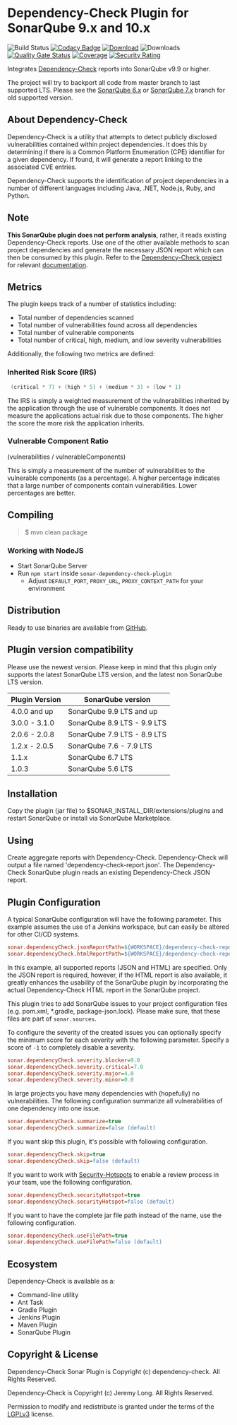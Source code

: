 # Dependency-Check Plugin for SonarQube 9.x and 10.x

![Build Status](https://github.com/dependency-check/dependency-check-sonar-plugin/workflows/build/badge.svg?branch=master)
[![Codacy Badge](https://app.codacy.com/project/badge/Grade/e9cebd3112ec4252804bba68a5b44071)](https://www.codacy.com/gh/dependency-check/dependency-check-sonar-plugin/dashboard?utm_source=github.com&amp;utm_medium=referral&amp;utm_content=dependency-check/dependency-check-sonar-plugin&amp;utm_campaign=Badge_Grade)
[![Download](https://img.shields.io/github/v/release/dependency-check/dependency-check-sonar-plugin)](https://github.com/dependency-check/dependency-check-sonar-plugin/releases/latest)
![Downloads](https://img.shields.io/github/downloads/dependency-check/dependency-check-sonar-plugin/total)
[![Quality Gate Status](https://sonarcloud.io/api/project_badges/measure?project=dependency-check_dependency-check-sonar-plugin&metric=alert_status)](https://sonarcloud.io/dashboard?id=dependency-check_dependency-check-sonar-plugin)
[![Coverage](https://sonarcloud.io/api/project_badges/measure?project=dependency-check_dependency-check-sonar-plugin&metric=coverage)](https://sonarcloud.io/dashboard?id=dependency-check_dependency-check-sonar-plugin)
[![Security Rating](https://sonarcloud.io/api/project_badges/measure?project=dependency-check_dependency-check-sonar-plugin&metric=security_rating)](https://sonarcloud.io/dashboard?id=dependency-check_dependency-check-sonar-plugin)

Integrates [Dependency-Check][] reports into SonarQube v9.9 or higher.

The project will try to backport all code from master branch to last supported LTS. Please see the [SonarQube 6.x][] or [SonarQube 7.x][] branch for old supported version.

## About Dependency-Check

Dependency-Check is a utility that attempts to detect publicly disclosed vulnerabilities contained within project dependencies. It does this by determining if there is a Common Platform Enumeration (CPE) identifier for a given dependency. If found, it will generate a report linking to the associated CVE entries.

Dependency-Check supports the identification of project dependencies in a number of different languages including Java, .NET, Node.js, Ruby, and Python.

## Note

**This SonarQube plugin does not perform analysis**, rather, it reads existing Dependency-Check reports. Use one of the other available methods to scan project dependencies and generate the necessary JSON report which can then be consumed by this plugin. Refer to the [Dependency-Check project](https://github.com/jeremylong/DependencyCheck) for relevant [documentation](https://jeremylong.github.io/DependencyCheck/).

## Metrics

The plugin keeps track of a number of statistics including:

-   Total number of dependencies scanned
-   Total number of vulnerabilities found across all dependencies
-   Total number of vulnerable components
-   Total number of critical, high, medium, and low severity vulnerabilities

Additionally, the following two metrics are defined:

### Inherited Risk Score (IRS)

```java
 (critical * 7) + (high * 5) + (medium * 3) + (low * 1)
```

The IRS is simply a weighted measurement of the vulnerabilities inherited by the application through the use of vulnerable components. It does not measure the applications actual risk due to those components. The higher the score the more risk the application inherits.

### Vulnerable Component Ratio

(vulnerabilities / vulnerableComponents)

This is simply a measurement of the number of vulnerabilities to the vulnerable components (as a percentage). A higher percentage indicates that a large number of components contain vulnerabilities. Lower percentages are better.

## Compiling

> $ mvn clean package

### Working with NodeJS

-   Start SonarQube Server
-   Run `npm start` inside `sonar-dependency-check-plugin`
    -   Adjust `DEFAULT_PORT`, `PROXY_URL`, `PROXY_CONTEXT_PATH` for your environment

## Distribution

Ready to use binaries are available from [GitHub][].

## Plugin version compatibility

Please use the newest version. Please keep in mind that this plugin only supports the latest SonarQube LTS version, and the latest non SonarQube LTS version.

| Plugin Version | SonarQube version           |
| -------------- | --------------------------- |
| 4.0.0 and up   | SonarQube 9.9 LTS and up    |
| 3.0.0 - 3.1.0  | SonarQube 8.9 LTS - 9.9 LTS |
| 2.0.6 - 2.0.8  | SonarQube 7.9 LTS - 8.9 LTS |
| 1.2.x - 2.0.5  | SonarQube 7.6 - 7.9 LTS     |
| 1.1.x          | SonarQube 6.7 LTS           |
| 1.0.3          | SonarQube 5.6 LTS           |

## Installation

Copy the plugin (jar file) to $SONAR_INSTALL_DIR/extensions/plugins and restart SonarQube or install via SonarQube Marketplace.

## Using

Create aggregate reports with Dependency-Check. Dependency-Check will output a file named 'dependency-check-report.json'. The Dependency-Check SonarQube plugin reads an existing Dependency-Check JSON report.

## Plugin Configuration

A typical SonarQube configuration will have the following parameter. This example assumes the use of a Jenkins workspace, but can easily be altered for other CI/CD systems.

```ini
sonar.dependencyCheck.jsonReportPath=${WORKSPACE}/dependency-check-report.json
sonar.dependencyCheck.htmlReportPath=${WORKSPACE}/dependency-check-report.html
```

In this example, all supported reports (JSON and HTML) are specified. Only the JSON report is required, however, if the HTML report is also available, it greatly enhances the usability of the SonarQube plugin by incorporating the actual Dependency-Check HTML report in the SonarQube project.

This plugin tries to add SonarQube issues to your project configuration files (e.g. pom.xml, \*.gradle, package-json.lock). Please make sure, that these files are part of `sonar.sources`.

To configure the severity of the created issues you can optionally specify the minimum score for each severity with the following parameter. Specify a score of `-1` to completely disable a severity.

```ini
sonar.dependencyCheck.severity.blocker=9.0
sonar.dependencyCheck.severity.critical=7.0
sonar.dependencyCheck.severity.major=4.0
sonar.dependencyCheck.severity.minor=0.0
```

In large projects you have many dependencies with (hopefully) no vulnerabilities. The following configuration summarize all vulnerabilities of one dependency into one issue.

```ini
sonar.dependencyCheck.summarize=true
sonar.dependencyCheck.summarize=false (default)
```

If you want skip this plugin, it's possible with following configuration.

```ini
sonar.dependencyCheck.skip=true
sonar.dependencyCheck.skip=false (default)
```

If you want to work with [Security-Hotspots][Security-Hotspot] to enable a review process in your team, use the following configuration.

```ini
sonar.dependencyCheck.securityHotspot=true
sonar.dependencyCheck.securityHotspot=false (default)
```

If you want to have the complete jar file path instead of the name, use the following configuration.

```ini
sonar.dependencyCheck.useFilePath=true
sonar.dependencyCheck.useFilePath=false (default)
```

## Ecosystem

Dependency-Check is available as a:

-   Command-line utility
-   Ant Task
-   Gradle Plugin
-   Jenkins Plugin
-   Maven Plugin
-   SonarQube Plugin

## Copyright & License

Dependency-Check Sonar Plugin is Copyright (c) dependency-check. All Rights Reserved.

Dependency-Check is Copyright (c) Jeremy Long. All Rights Reserved.

Permission to modify and redistribute is granted under the terms of the [LGPLv3][] license.

[lgplv3]: http://www.gnu.org/licenses/lgpl.txt
[github]: https://github.com/dependency-check/dependency-check-sonar-plugin/releases
[dependency-check]: https://www.owasp.org/index.php/OWASP_Dependency_Check
[sonarqube 6.x]: https://github.com/dependency-check/dependency-check-sonar-plugin/tree/SonarQube_6.x
[sonarqube 7.x]: https://github.com/dependency-check/dependency-check-sonar-plugin/tree/SonarQube_7.x
[sonar-custom-plugin-example]: https://github.com/SonarSource/sonar-custom-plugin-example
[security-hotspot]: https://docs.sonarqube.org/latest/user-guide/security-hotspots/
